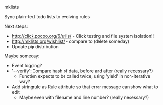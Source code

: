 mklists

Sync plain-text todo lists to evolving rules


Next steps:
* http://click.pocoo.org/6/utils/ - Click testing and file system isolation!!
* http://mklists.org/wishlist/ - compare to (delete someday)
* Update pip distribution

Maybe someday:
* Event logging?
* '--verify': Compare hash of data, before and after (really necessary?)
  * Function expects to be called twice, using 'yield' in non-iterative way?
* Add stringrule as Rule attribute so that error message can show what to edit
  * Maybe even with filename and line number? (really necessary?)
